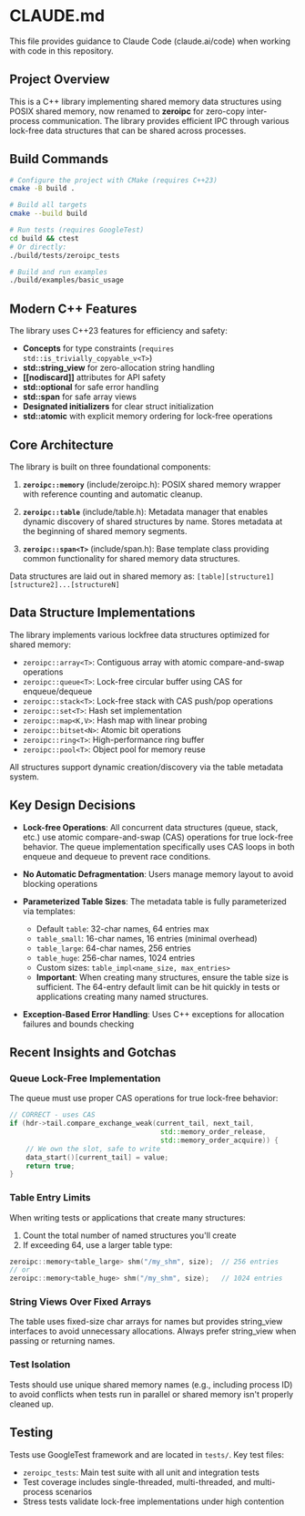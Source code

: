 # CLAUDE.md

This file provides guidance to Claude Code (claude.ai/code) when working with code in this repository.

## Project Overview

This is a C++ library implementing shared memory data structures using POSIX shared memory, now renamed to **zeroipc** for zero-copy inter-process communication. The library provides efficient IPC through various lock-free data structures that can be shared across processes.

## Build Commands

```bash
# Configure the project with CMake (requires C++23)
cmake -B build .

# Build all targets
cmake --build build

# Run tests (requires GoogleTest)
cd build && ctest
# Or directly:
./build/tests/zeroipc_tests

# Build and run examples
./build/examples/basic_usage
```

## Modern C++ Features

The library uses C++23 features for efficiency and safety:
- **Concepts** for type constraints (`requires std::is_trivially_copyable_v<T>`)
- **std::string_view** for zero-allocation string handling
- **[[nodiscard]]** attributes for API safety
- **std::optional** for safe error handling
- **std::span** for safe array views
- **Designated initializers** for clear struct initialization
- **std::atomic** with explicit memory ordering for lock-free operations

## Core Architecture

The library is built on three foundational components:

1. **`zeroipc::memory`** (include/zeroipc.h): POSIX shared memory wrapper with reference counting and automatic cleanup.

2. **`zeroipc::table`** (include/table.h): Metadata manager that enables dynamic discovery of shared structures by name. Stores metadata at the beginning of shared memory segments.

3. **`zeroipc::span<T>`** (include/span.h): Base template class providing common functionality for shared memory data structures.

Data structures are laid out in shared memory as: `[table][structure1][structure2]...[structureN]`

## Data Structure Implementations

The library implements various lockfree data structures optimized for shared memory:
- `zeroipc::array<T>`: Contiguous array with atomic compare-and-swap operations
- `zeroipc::queue<T>`: Lock-free circular buffer using CAS for enqueue/dequeue
- `zeroipc::stack<T>`: Lock-free stack with CAS push/pop operations
- `zeroipc::set<T>`: Hash set implementation
- `zeroipc::map<K,V>`: Hash map with linear probing
- `zeroipc::bitset<N>`: Atomic bit operations
- `zeroipc::ring<T>`: High-performance ring buffer
- `zeroipc::pool<T>`: Object pool for memory reuse

All structures support dynamic creation/discovery via the table metadata system.

## Key Design Decisions

- **Lock-free Operations**: All concurrent data structures (queue, stack, etc.) use atomic compare-and-swap (CAS) operations for true lock-free behavior. The queue implementation specifically uses CAS loops in both enqueue and dequeue to prevent race conditions.

- **No Automatic Defragmentation**: Users manage memory layout to avoid blocking operations

- **Parameterized Table Sizes**: The metadata table is fully parameterized via templates:
  - Default `table`: 32-char names, 64 entries max
  - `table_small`: 16-char names, 16 entries (minimal overhead)
  - `table_large`: 64-char names, 256 entries
  - `table_huge`: 256-char names, 1024 entries
  - Custom sizes: `table_impl<name_size, max_entries>`
  - **Important**: When creating many structures, ensure the table size is sufficient. The 64-entry default limit can be hit quickly in tests or applications creating many named structures.

- **Exception-Based Error Handling**: Uses C++ exceptions for allocation failures and bounds checking

## Recent Insights and Gotchas

### Queue Lock-Free Implementation
The queue must use proper CAS operations for true lock-free behavior:
```cpp
// CORRECT - uses CAS
if (hdr->tail.compare_exchange_weak(current_tail, next_tail,
                                     std::memory_order_release,
                                     std::memory_order_acquire)) {
    // We own the slot, safe to write
    data_start()[current_tail] = value;
    return true;
}
```

### Table Entry Limits
When writing tests or applications that create many structures:
1. Count the total number of named structures you'll create
2. If exceeding 64, use a larger table type:
```cpp
zeroipc::memory<table_large> shm("/my_shm", size);  // 256 entries
// or
zeroipc::memory<table_huge> shm("/my_shm", size);   // 1024 entries
```

### String Views Over Fixed Arrays
The table uses fixed-size char arrays for names but provides string_view interfaces to avoid unnecessary allocations. Always prefer string_view when passing or returning names.

### Test Isolation
Tests should use unique shared memory names (e.g., including process ID) to avoid conflicts when tests run in parallel or shared memory isn't properly cleaned up.

## Testing

Tests use GoogleTest framework and are located in `tests/`. Key test files:
- `zeroipc_tests`: Main test suite with all unit and integration tests
- Test coverage includes single-threaded, multi-threaded, and multi-process scenarios
- Stress tests validate lock-free implementations under high contention